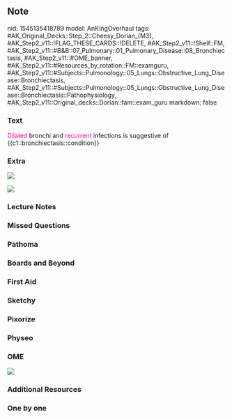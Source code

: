 ## Note
nid: 1545135418789
model: AnKingOverhaul
tags: #AK_Original_Decks::Step_2::Cheesy_Dorian_(M3), #AK_Step2_v11::!FLAG_THESE_CARDS::!DELETE, #AK_Step2_v11::!Shelf::FM, #AK_Step2_v11::#B&B::07_Pulmonary::01_Pulmonary_Disease::08_Bronchiectasis, #AK_Step2_v11::#OME_banner, #AK_Step2_v11::#Resources_by_rotation::FM::examguru, #AK_Step2_v11::#Subjects::Pulmonology::05_Lungs::Obstructive_Lung_Disease::Bronchiectasis, #AK_Step2_v11::#Subjects::Pulmonology::05_Lungs::Obstructive_Lung_Disease::Bronchiectasis::Pathophysiology, #AK_Step2_v11::Original_decks::Dorian::fam::exam_guru
markdown: false

### Text
<font color="#FC0280">Dilated</font> bronchi and <font color=
"#FC0280">recurrent</font> infections is suggestive of
{{c1::bronchiectasis::condition}}

### Extra
<i><img src="bronchiectasis.png"></i>
<div><img src="paste-40149354283593.jpg"></div>

### Lecture Notes


### Missed Questions


### Pathoma


### Boards and Beyond


### First Aid


### Sketchy


### Pixorize


### Physeo


### OME
<div class="ome-widget">
  <a href="https://onlinemeded.org?ref=anki"><img src=
  "_OME_AnkiFlashcards_General_3.png"></a>
</div>

### Additional Resources


### One by one

